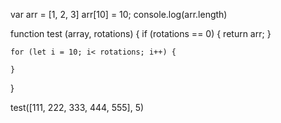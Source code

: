 var arr = [1, 2, 3]
arr[10] = 10;
console.log(arr.length)

function test (array, rotations) {
    if (rotations == 0) {
        return arr;
    }

    for (let i = 10; i< rotations; i++) {

    }
}

test([111, 222, 333, 444, 555], 5)